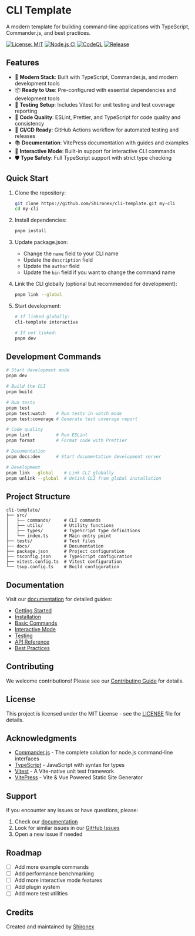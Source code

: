 # CLI Template

A modern template for building command-line applications with TypeScript, Commander.js, and best practices.

[![License: MIT](https://img.shields.io/badge/License-MIT-yellow.svg)](https://opensource.org/licenses/MIT)
[![Node.js CI](https://github.com/Shironex/cli-template/actions/workflows/test.yml/badge.svg)](https://github.com/Shironex/cli-template/actions/workflows/test.yml)
[![CodeQL](https://github.com/Shironex/cli-template/actions/workflows/codeql.yml/badge.svg)](https://github.com/Shironex/cli-template/actions/workflows/codeql.yml)
[![Release](https://github.com/Shironex/cli-template/actions/workflows/release.yml/badge.svg)](https://github.com/Shironex/cli-template/actions/workflows/release.yml)

## Features

- 🚀 **Modern Stack**: Built with TypeScript, Commander.js, and modern development tools
- 📦 **Ready to Use**: Pre-configured with essential dependencies and development tools
- 🧪 **Testing Setup**: Includes Vitest for unit testing and test coverage reporting
- 📝 **Code Quality**: ESLint, Prettier, and TypeScript for code quality and consistency
- 🔄 **CI/CD Ready**: GitHub Actions workflow for automated testing and releases
- 📚 **Documentation**: VitePress documentation with guides and examples
- 🔧 **Interactive Mode**: Built-in support for interactive CLI commands
- 🛡️ **Type Safety**: Full TypeScript support with strict type checking

## Quick Start

1. Clone the repository:

   ```bash
   git clone https://github.com/Shironex/cli-template.git my-cli
   cd my-cli
   ```

2. Install dependencies:

   ```bash
   pnpm install
   ```

3. Update package.json:
   - Change the `name` field to your CLI name
   - Update the `description` field
   - Update the `author` field
   - Update the `bin` field if you want to change the command name

4. Link the CLI globally (optional but recommended for development):

   ```bash
   pnpm link --global
   ```

5. Start development:

   ```bash
   # If linked globally:
   cli-template interactive

   # If not linked:
   pnpm dev
   ```

## Development Commands

```bash
# Start development mode
pnpm dev

# Build the CLI
pnpm build

# Run tests
pnpm test
pnpm test:watch    # Run tests in watch mode
pnpm test:coverage # Generate test coverage report

# Code quality
pnpm lint          # Run ESLint
pnpm format        # Format code with Prettier

# Documentation
pnpm docs:dev      # Start documentation development server

# Development
pnpm link --global    # Link CLI globally
pnpm unlink --global  # Unlink CLI from global installation
```

## Project Structure

```
cli-template/
├── src/
│   ├── commands/     # CLI commands
│   ├── utils/        # Utility functions
│   ├── types/        # TypeScript type definitions
│   └── index.ts      # Main entry point
├── tests/            # Test files
├── docs/             # Documentation
├── package.json      # Project configuration
├── tsconfig.json     # TypeScript configuration
├── vitest.config.ts  # Vitest configuration
└── tsup.config.ts    # Build configuration
```

## Documentation

Visit our [documentation](https://shironex.github.io/cli-template/) for detailed guides:

- [Getting Started](https://shironex.github.io/cli-template/guide/)
- [Installation](https://shironex.github.io/cli-template/guide/installation)
- [Basic Commands](https://shironex.github.io/cli-template/guide/basic-commands)
- [Interactive Mode](https://shironex.github.io/cli-template/guide/interactive-mode)
- [Testing](https://shironex.github.io/cli-template/guide/testing)
- [API Reference](https://shironex.github.io/cli-template/guide/api)
- [Best Practices](https://shironex.github.io/cli-template/guide/best-practices)

## Contributing

We welcome contributions! Please see our [Contributing Guide](https://shironex.github.io/cli-template/guide/contributing) for details.

## License

This project is licensed under the MIT License - see the [LICENSE](LICENSE) file for details.

## Acknowledgments

- [Commander.js](https://github.com/tj/commander.js) - The complete solution for node.js command-line interfaces
- [TypeScript](https://www.typescriptlang.org/) - JavaScript with syntax for types
- [Vitest](https://vitest.dev/) - A Vite-native unit test framework
- [VitePress](https://vitepress.dev/) - Vite & Vue Powered Static Site Generator

## Support

If you encounter any issues or have questions, please:

1. Check our [documentation](https://shironex.github.io/cli-template/)
2. Look for similar issues in our [GitHub Issues](https://github.com/Shironex/cli-template/issues)
3. Open a new issue if needed

## Roadmap

- [ ] Add more example commands
- [ ] Add performance benchmarking
- [ ] Add more interactive mode features
- [ ] Add plugin system
- [ ] Add more test utilities

## Credits

Created and maintained by [Shironex](https://github.com/Shironex)
